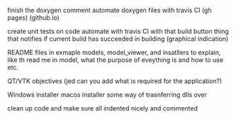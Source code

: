 finish the doxygen comment
automate doxygen files with travis CI (gh pages) (github.io)

create unit tests on code
automate with travis CI with that build button thing that notifies if current build has succeeded in building (graphical indication)

README files in exmaple models, model_viewer, and insatllers to explain, like th read me in model, what the purpose of eveything is and how to use etc.

QT/VTK objectives (jed can you add what is required for the application?)

Windows installer
macos installer
some way of trasnferring dlls over

clean up code and make sure all indented nicely and commented

